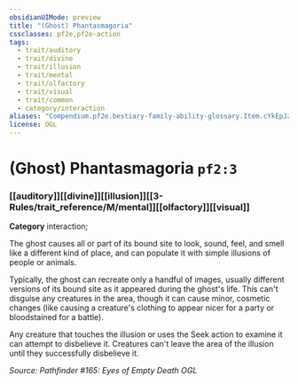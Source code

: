 ```yaml
---
obsidianUIMode: preview
title: "(Ghost) Phantasmagoria"
cssclasses: pf2e,pf2e-action
tags:
  - trait/auditory
  - trait/divine
  - trait/illusion
  - trait/mental
  - trait/olfactory
  - trait/visual
  - trait/common
  - category/interaction
aliases: "Compendium.pf2e.bestiary-family-ability-glossary.Item.cYkEpJzpMu3mCrFc"
license: OGL
---
```

# (Ghost) Phantasmagoria `pf2:3`

### [[auditory]][[divine]][[illusion]][[3-Rules/trait_reference/M/mental]][[olfactory]][[visual]]

**Category** interaction; 




The ghost causes all or part of its bound site to look, sound, feel, and smell like a different kind of place, and can populate it with simple illusions of people or animals.

Typically, the ghost can recreate only a handful of images, usually different versions of its bound site as it appeared during the ghost's life. This can't disguise any creatures in the area, though it can cause minor, cosmetic changes (like causing a creature's clothing to appear nicer for a party or bloodstained for a battle).

Any creature that touches the illusion or uses the Seek action to examine it can attempt to disbelieve it. Creatures can't leave the area of the illusion until they successfully disbelieve it.

*Source: Pathfinder #165: Eyes of Empty Death*
*OGL*